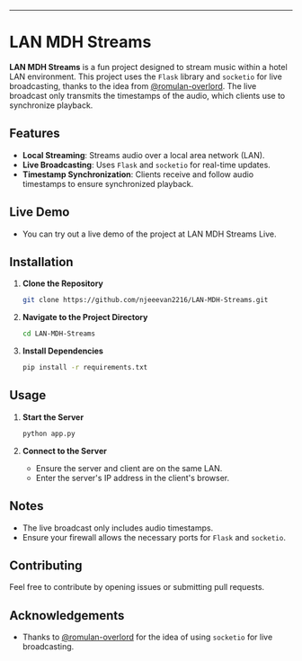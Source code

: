 ---

# LAN MDH Streams

**LAN MDH Streams** is a fun project designed to stream music within a hotel LAN environment. This project uses the `Flask` library and `socketio` for live broadcasting, thanks to the idea from [@romulan-overlord](https://github.com/romulan-overlord). The live broadcast only transmits the timestamps of the audio, which clients use to synchronize playback.

## Features

- **Local Streaming**: Streams audio over a local area network (LAN).
- **Live Broadcasting**: Uses `Flask` and `socketio` for real-time updates.
- **Timestamp Synchronization**: Clients receive and follow audio timestamps to ensure synchronized playback.

## Live Demo

- You can try out a live demo of the project at LAN MDH Streams Live.

## Installation

1. **Clone the Repository**

    ```bash
    git clone https://github.com/njeeevan2216/LAN-MDH-Streams.git
    ```

2. **Navigate to the Project Directory**

    ```bash
    cd LAN-MDH-Streams
    ```

3. **Install Dependencies**

    ```bash
    pip install -r requirements.txt
    ```

## Usage

1. **Start the Server**

    ```bash
    python app.py
    ```

2. **Connect to the Server**

    - Ensure the server and client are on the same LAN.
    - Enter the server's IP address in the client's browser.

## Notes

- The live broadcast only includes audio timestamps.
- Ensure your firewall allows the necessary ports for `Flask` and `socketio`.

## Contributing

Feel free to contribute by opening issues or submitting pull requests.

## Acknowledgements

- Thanks to [@romulan-overlord](https://github.com/romulan-overlord) for the idea of using `socketio` for live broadcasting.